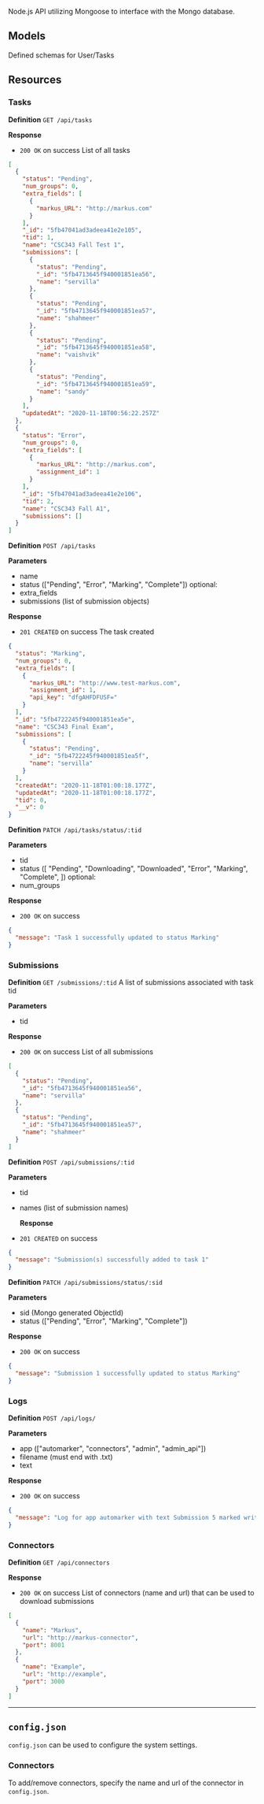 Node.js API utilizing Mongoose to interface with the Mongo database.

## Models

Defined schemas for User/Tasks

## Resources

<!-- Endpoints for Users/Tasks -->

### Tasks

**Definition**
`GET /api/tasks`

**Response**

- `200 OK` on success
  List of all tasks

```json
[
  {
    "status": "Pending",
    "num_groups": 0,
    "extra_fields": [
      {
        "markus_URL": "http://markus.com"
      }
    ],
    "_id": "5fb47041ad3adeea41e2e105",
    "tid": 1,
    "name": "CSC343 Fall Test 1",
    "submissions": [
      {
        "status": "Pending",
        "_id": "5fb4713645f940001851ea56",
        "name": "servilla"
      },
      {
        "status": "Pending",
        "_id": "5fb4713645f940001851ea57",
        "name": "shahmeer"
      },
      {
        "status": "Pending",
        "_id": "5fb4713645f940001851ea58",
        "name": "vaishvik"
      },
      {
        "status": "Pending",
        "_id": "5fb4713645f940001851ea59",
        "name": "sandy"
      }
    ],
    "updatedAt": "2020-11-18T00:56:22.257Z"
  },
  {
    "status": "Error",
    "num_groups": 0,
    "extra_fields": [
      {
        "markus_URL": "http://markus.com",
        "assignment_id": 1
      }
    ],
    "_id": "5fb47041ad3adeea41e2e106",
    "tid": 2,
    "name": "CSC343 Fall A1",
    "submissions": []
  }
]
```

**Definition**
`POST /api/tasks`

**Parameters**

- name
- status (["Pending", "Error", "Marking", "Complete"])
  optional:
- extra_fields
- submissions (list of submission objects)

**Response**

- `201 CREATED` on success
  The task created

```json
{
  "status": "Marking",
  "num_groups": 0,
  "extra_fields": [
    {
      "markus_URL": "http://www.test-markus.com",
      "assignment_id": 1,
      "api_key": "dfgAHFDFUSF="
    }
  ],
  "_id": "5fb4722245f940001851ea5e",
  "name": "CSC343 Final Exam",
  "submissions": [
    {
      "status": "Pending",
      "_id": "5fb4722245f940001851ea5f",
      "name": "servilla"
    }
  ],
  "createdAt": "2020-11-18T01:00:18.177Z",
  "updatedAt": "2020-11-18T01:00:18.177Z",
  "tid": 0,
  "__v": 0
}
```

**Definition**
`PATCH /api/tasks/status/:tid`

**Parameters**

- tid
- status ([
  "Pending",
  "Downloading",
  "Downloaded",
  "Error",
  "Marking",
  "Complete",
  ])
  optional:
- num_groups

**Response**

- `200 OK` on success

```json
{
  "message": "Task 1 successfully updated to status Marking"
}
```

### Submissions

**Definition**
`GET /submissions/:tid`
A list of submissions associated with task tid

**Parameters**

- tid

**Response**

- `200 OK` on success
  List of all submissions

```json
[
  {
    "status": "Pending",
    "_id": "5fb4713645f940001851ea56",
    "name": "servilla"
  },
  {
    "status": "Pending",
    "_id": "5fb4713645f940001851ea57",
    "name": "shahmeer"
  }
]
```

**Definition**
`POST /api/submissions/:tid`

**Parameters**

- tid
- names (list of submission names)

  **Response**

- `201 CREATED` on success

```json
{
  "message": "Submission(s) successfully added to task 1"
}
```

**Definition**
`PATCH /api/submissions/status/:sid`

**Parameters**

- sid (Mongo generated ObjectId)
- status (["Pending", "Error", "Marking", "Complete"])

**Response**

- `200 OK` on success

```json
{
  "message": "Submission 1 successfully updated to status Marking"
}
```

### Logs

**Definition**
`POST /api/logs/`

**Parameters**

- app (["automarker", "connectors", "admin", "admin_api"])
- filename (must end with .txt)
- text

**Response**

- `200 OK` on success

```json
{
  "message": "Log for app automarker with text Submission 5 marked written to servilla.txt"
}
```

### Connectors

**Definition**
`GET /api/connectors`

**Response**

- `200 OK` on success
  List of connectors (name and url) that can be used to download submissions

```json
[
  {
    "name": "Markus",
    "url": "http://markus-connector",
    "port": 8001
  },
  {
    "name": "Example",
    "url": "http://example",
    "port": 3000
  }
]
```

---

## `config.json`

`config.json` can be used to configure the system settings.

### Connectors

To add/remove connectors, specify the name and url of the connector in `config.json`.
